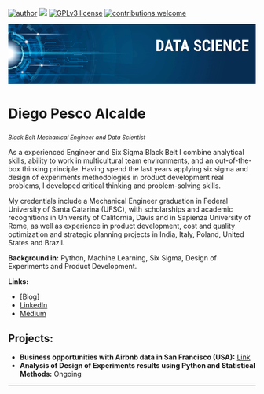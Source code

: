 [![author](https://img.shields.io/badge/author-diegopescoalcalde-red.svg)](https://www.linkedin.com/in/diegopesco/) [![](https://img.shields.io/badge/python-3.7+-blue.svg)](https://www.python.org/downloads/release/python-365/) [![GPLv3 license](https://img.shields.io/badge/License-GPLv3-blue.svg)](http://perso.crans.org/besson/LICENSE.html) [![contributions welcome](https://img.shields.io/badge/contributions-welcome-brightgreen.svg?style=flat)]()

<p align="center">
  <img src="banner.png" >
</p>

# Diego Pesco Alcalde
<sub>*Black Belt Mechanical Engineer and Data Scientist* </sub>

As a experienced Engineer and Six Sigma Black Belt I combine analytical skills, ability to work in multicultural team environments, and an out-of-the-box thinking principle. Having spend the last years applying six sigma and design of experiments methodologies in product development real problems, I developed critical thinking and problem-solving skills.

My credentials include a Mechanical Engineer graduation in Federal University of Santa Catarina (UFSC), with scholarships and academic recognitions in University of California, Davis and in Sapienza University of Rome, as well as experience in product development, cost and quality optimization and strategic planning projects in India, Italy, Poland, United States and Brazil.

**Background in:** Python, Machine Learning, Six Sigma, Design of Experiments and Product Development.

**Links:**
* [Blog]
* [LinkedIn](https://www.linkedin.com/in/diegopesco/)
* [Medium](https://www.medium.com)


## Projects:

* **Business opportunities with Airbnb data in San Francisco (USA):** [Link](https://github.com/diegopescoalcalde/portfolio/blob/master/English_San_Francisco_Airbnb_Data_Analysis.ipynb)
* **Analysis of Design of Experiments results using Python and Statistical Methods:** Ongoing

---




